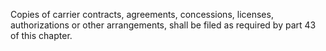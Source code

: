 Copies of carrier contracts, agreements, concessions, licenses, authorizations or other arrangements, shall be filed as required by part 43 of this chapter.

